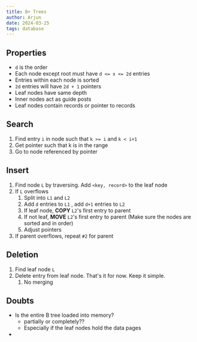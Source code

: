 ```yaml
---
title: B+ Trees
author: Arjun
date: 2024-03-25
tags: database
---
```

## Properties
- `d` is the order
- Each node except root must have `d <= x <= 2d` entries
- Entries within each node is sorted
- `2d` entries will have `2d + 1` pointers
- Leaf nodes have same depth
- Inner nodes act as guide posts
- Leaf nodes contain records or pointer to records

## Search
1. Find entry `i` in node such that `k >= i` and `k < i+1`
2. Get pointer such that k is in the range
3. Go to node referenced by pointer

## Insert
1. Find node `L` by traversing. Add `<key, record>` to the leaf node
2. If `L` overflows
	1.  Split into `L1` and `L2`
	2. Add `d` entries to `L1` , add `d+1` entries to `L2`
	3. If leaf node, **COPY** `L2`'s first entry to parent
	4. If not leaf, **MOVE** `L2`'s first entry to parent (Make sure the nodes are sorted and in order)
	5. Adjust pointers
3. If parent overflows, repeat `#2` for parent

## Deletion
1. Find leaf node `L`
2. Delete entry from leaf node. That's it for now. Keep it simple.
	1. No merging

## Doubts
- Is the entire B tree loaded into memory?
	- partially or completely??
	- Especially if the leaf nodes hold the data pages
- 
	